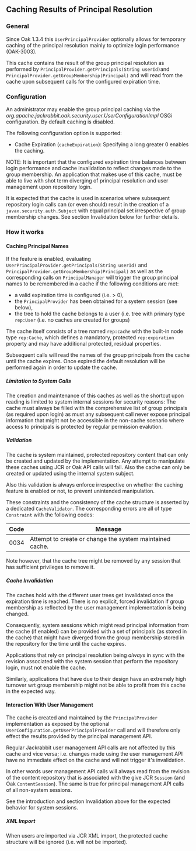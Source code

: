 <!--
   Licensed to the Apache Software Foundation (ASF) under one or more
   contributor license agreements.  See the NOTICE file distributed with
   this work for additional information regarding copyright ownership.
   The ASF licenses this file to You under the Apache License, Version 2.0
   (the "License"); you may not use this file except in compliance with
   the License.  You may obtain a copy of the License at

       http://www.apache.org/licenses/LICENSE-2.0

   Unless required by applicable law or agreed to in writing, software
   distributed under the License is distributed on an "AS IS" BASIS,
   WITHOUT WARRANTIES OR CONDITIONS OF ANY KIND, either express or implied.
   See the License for the specific language governing permissions and
   limitations under the License.
-->

Caching Results of Principal Resolution
--------------------------------------------------------------------------------

### General

Since Oak 1.3.4 this `UserPrincipalProvider` optionally allows for temporary
caching of the principal resolution mainly to optimize login performance (OAK-3003).

This cache contains the result of the group principal resolution as performed by
`PrincipalProvider.getPrincipals(String userId)`and `PrincipalProvider.getGroupMembership(Principal)`
and will read from the cache upon subsequent calls for the configured expiration
time.

### Configuration

An administrator may enable the group principal caching via the
_org.apache.jackrabbit.oak.security.user.UserConfigurationImpl_
OSGi configuration. By default caching is disabled.

The following configuration option is supported:

- Cache Expiration (`cacheExpiration`): Specifying a long greater 0 enables the
  caching.

NOTE: It is important that the configured expiration time balances between login
performance and cache invalidation to reflect changes made to the group membership.
An application that makes use of this cache, must be able to live with shot term
diverging of principal resolution and user management upon repository login.

It is expected that the cache is used in scenarios where subsequent repository
login calls can (or even should) result in the creation of a `javax.security.auth.Subject`
with equal principal set irrespective of group membership changes.
See section Invalidation below for further details.


### How it works

#### Caching Principal Names

If the feature is enabled, evaluating `UserPrincipalProvider.getPrincipals(String userId)`
and `PrincipalProvider.getGroupMembership(Principal)` as well as the corresponding
calls on `PrincipalManager` will trigger the group principal names to be remembered
in a cache if the following conditions are met:

- a valid expiration time is configured (i.e. > 0),
- the `PrincipalProvider` has been obtained for a system session (see below),
- the tree to hold the cache belongs to a user (i.e. tree with primary type
  `rep:User` (i.e. no caches are created for groups)

The cache itself consists of a tree named `rep:cache` with the built-in node type
`rep:Cache`, which defines a mandatory, protected `rep:expiration` property and
may have additional protected, residual properties.

Subsequent calls will read the names of the group principals from the cache until
the cache expires. Once expired the default resolution will be performed again in
order to update the cache.

##### Limitation to System Calls

The creation and maintenance of this caches as well as the shortcut upon reading
is limited to system internal sessions for security reasons: The cache must always
be filled with the comprehensive list of group principals (as required upon login)
as must any subsequent call never expose principal information that might not
be accessible in the non-cache scenario where access to principals is protected
by regular permission evalution.

<a name="validation"></a>
##### Validation

The cache is system maintained, protected repository content that can only
be created and updated by the implementation. Any attempt to manipulate these
caches using JCR or Oak API calls will fail. Also the cache can only be created
or updated using the internal system subject.

Also this validation is always enforce irrespective on whether the caching
feature is enabled or not, to prevent unintended manipulation.

These constraints and the consistency of the cache structure is asserted by a
dedicated `CacheValidator`. The corresponding errors are all of type `Constraint`
with the following codes:

| Code              | Message                                                  |
|-------------------|----------------------------------------------------------|
| 0034              | Attempt to create or change the system maintained cache. |

Note however, that the cache tree might be removed by any session that has
sufficient privileges to remove it.


##### Cache Invalidation

The caches hold with the different user trees get invalidated once the expiration
time is reached. There is no explicit, forced invalidation if group membership
as reflected by the user management implementation is being changed.

Consequently, system sessions which might read principal information from the cache
(if enabled) can be provided with a set of principals (as stored in the cache)
that might have diverged from the group membership stored in the repository
for the time until the cache expires.

Applications that rely on principal resolution being _always_ in sync with the
revision associated with the system session that perform the repository login,
must not enable the cache.

Similarly, applications that have due to their design have an extremely high
turnover wrt group membership might not be able to profit from this cache in
the expected way.


#### Interaction With User Management

The cache is created and maintained by the `PrincipalProvider` implementation as
exposed by the optional `UserConfiguration.getUserPrincipalProvider` call and
will therefore only effect the results provided by the principal management API.

Regular Jackrabbit user management API calls are not affected by this cache and
vice versa; i.e. changes made using the user management API have no immediate
effect on the cache and will not trigger it's invalidation.

In other words user management API calls will always read from the revision of the
content repository that is associated with the give JCR `Session` (and Oak
`ContentSession`). The same is true for principal management API calls of all
non-system sessions.

See the introduction and section Invalidation above for the expected behavior
for system sessions.

##### XML Import

When users are imported via JCR XML import, the protected cache structure will
be ignored (i.e. will not be imported).
